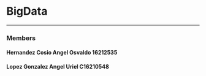 # BigData
---
### Members
#### Hernandez Cosio Angel Osvaldo  16212535
#### Lopez Gonzalez Angel Uriel     C16210548
